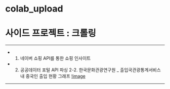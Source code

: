 # colab_upload

# 사이드 프로젝트 : 크롤링 
- - - 

 * 1. 네이버 쇼핑 API를 통한 쇼핑 인사이트 
 * 2. 공공데이터 포털 API 파싱
   2-2. 한국문화관광연구원 _ 출입국관광통계서비스 내 중국인 출입 현황 그래프
      [!image](./img/'다운로드'.png) 
 - - - 
 
  
